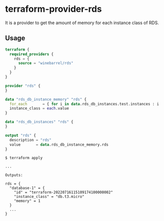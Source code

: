 # terraform-provider-rds

It is a provider to get the amount of memory for each instance class of RDS.

## Usage

```tf
terraform {
  required_providers {
    rds = {
      source = "winebarrel/rds"
    }
  }
}

provider "rds" {
}

data "rds_db_instance_memory" "rds" {
  for_each       = { for i in data.rds_db_instances.test.instances : i.name => i.instance_class }
  instance_class = each.value
}

data "rds_db_instances" "rds" {
}

output "rds" {
  description = "rds"
  value       = data.rds_db_instance_memory.rds
}
```

```
$ terraform apply

...

Outputs:

rds = {
  "database-1" = {
    "id" = "terraform-20220716115109174100000002"
    "instance_class" = "db.t3.micro"
    "memory" = 1
  }
  ...
}
```
